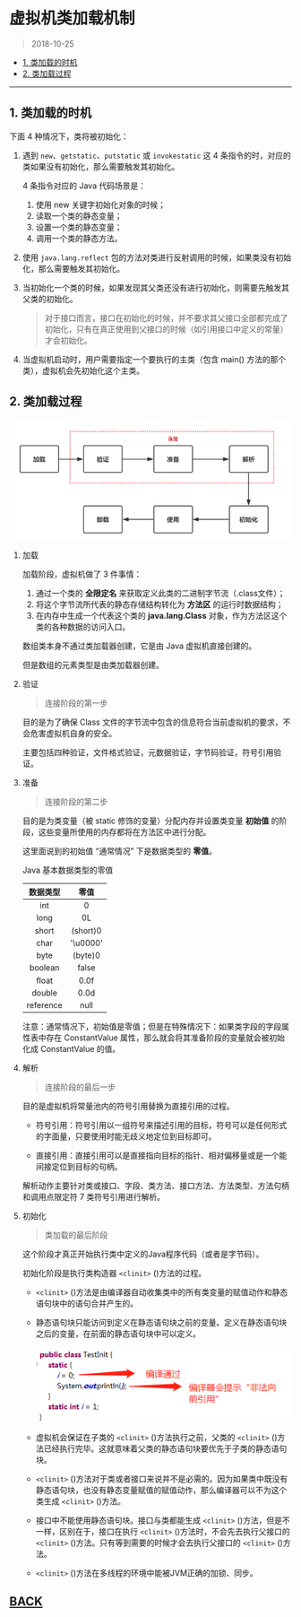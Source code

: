 # 虚拟机类加载机制

> 2018-10-25

-   [1. 类加载的时机](#jvm-4-1)
-   [2. 类加载过程](#jvm-4-2)

---

## <a id="jvm-4-1">1. 类加载的时机</a>

下面 4 种情况下，类将被初始化：

1.  遇到 `new`、`getstatic`、`putstatic` 或 `invokestatic` 这 4 条指令的时，对应的类如果没有初始化，那么需要触发其初始化。

    4 条指令对应的 Java 代码场景是：
    
    1.  使用 new 关键字初始化对象的时候；
    1.  读取一个类的静态变量；
    1.  设置一个类的静态变量；
    1.  调用一个类的静态方法。

1.  使用 `java.lang.reflect` 包的方法对类进行反射调用的时候，如果类没有初始化，那么需要触发其初始化。

1.  当初始化一个类的时候，如果发现其父类还没有进行初始化，则需要先触发其父类的初始化。

    > 对于接口而言，接口在初始化的时候，并不要求其父接口全部都完成了初始化，只有在真正使用到父接口的时候（如引用接口中定义的常量）才会初始化。

1.  当虚拟机启动时，用户需要指定一个要执行的主类（包含 main() 方法的那个类），虚拟机会先初始化这个主类。

## <a id="jvm-4-2">2. 类加载过程</a>

![](../../imgs/jvm/jvm-17.png "类加载过程")

1.  加载

    加载阶段，虚拟机做了 3 件事情：

    1.  通过一个类的 **全限定名** 来获取定义此类的二进制字节流（.class文件）；
    1.  将这个字节流所代表的静态存储结构转化为 **方法区** 的运行时数据结构；
    1.  在内存中生成一个代表这个类的 **java.lang.Class** 对象，作为方法区这个类的各种数据的访问入口。

    数组类本身不通过类加载器创建，它是由 Java 虚拟机直接创建的。

    但是数组的元素类型是由类加载器创建。

1.  验证

    > 连接阶段的第一步

    目的是为了确保 Class 文件的字节流中包含的信息符合当前虚拟机的要求，不会危害虚拟机自身的安全。

    主要包括四种验证，文件格式验证，元数据验证，字节码验证，符号引用验证。

1.  准备

    > 连接阶段的第二步

    目的是为类变量（被 static 修饰的变量）分配内存并设置类变量 **初始值** 的阶段，这些变量所使用的内存都将在方法区中进行分配。

    这里面说到的初始值 “通常情况” 下是数据类型的 **零值**。

    Java 基本数据类型的零值

    | 数据类型 | 零值 |
    | :-: | :-: |
    |int|0|
    |long|0L|
    |short|(short)0|
    |char|'\u0000'|
    |byte|(byte)0|
    |boolean|false|
    |float|0.0f|
    |double|0.0d|
    |reference|null|

    注意：通常情况下，初始值是零值；但是在特殊情况下：如果类字段的字段属性表中存在 ConstantValue 属性，那么就会将其准备阶段的变量就会被初始化成 ConstantValue 的值。

1.  解析

    > 连接阶段的最后一步

    目的是虚拟机将常量池内的符号引用替换为直接引用的过程。

    -   符号引用：符号引用以一组符号来描述引用的目标，符号可以是任何形式的字面量，只要使用时能无歧义地定位到目标即可。

    -   直接引用：直接引用可以是直接指向目标的指针、相对偏移量或是一个能间接定位到目标的句柄。

    解析动作主要针对类或接口、字段、类方法、接口方法、方法类型、方法句柄和调用点限定符 7 类符号引用进行解析。

1.  初始化

    > 类加载的最后阶段

    这个阶段才真正开始执行类中定义的Java程序代码（或者是字节码）。

    初始化阶段是执行类构造器 `<clinit>` ()方法的过程。

    -   `<clinit>` ()方法是由编译器自动收集类中的所有类变量的赋值动作和静态语句块中的语句合并产生的。

    -   静态语句块只能访问到定义在静态语句块之前的变量。定义在静态语句块之后的变量，在前面的静态语句块中可以定义。

        ![](../../imgs/jvm/jvm-18.png)

    -	虚拟机会保证在子类的 `<clinit>` ()方法执行之前，父类的 `<clinit>` ()方法已经执行完毕。这就意味着父类的静态语句块要优先于子类的静态语句块。

    -	 `<clinit>` ()方法对于类或者接口来说并不是必需的。因为如果类中既没有静态语句块，也没有静态变量赋值的赋值动作，那么编译器可以不为这个类生成 `<clinit>` ()方法。

    -	接口中不能使用静态语句块。接口与类都能生成 `<clinit>` ()方法，但是不一样，区别在于，接口在执行 `<clinit>` ()方法时，不会先去执行父接口的 `<clinit>` ()方法。只有等到需要的时候才会去执行父接口的 `<clinit>` ()方法。

    -	 `<clinit>` ()方法在多线程的环境中能被JVM正确的加锁、同步。

## [BACK](../books/jvm.md)